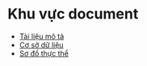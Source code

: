 # Khu vực document
[Tài liệu mô tả]: https://github.com/PhamTienThanhCong/website_buy_sell_coursera/blob/main/document/mo_ta.md
[Cơ sở dữ liệu]: https://github.com/PhamTienThanhCong/website_buy_sell_coursera/blob/main/document/db.md
[Sơ đồ thực thể]: https://github.com/PhamTienThanhCong/website_buy_sell_coursera/blob/main/document/so_do.png

- [Tài liệu mô tả]
- [Cơ sở dữ liệu]
- [Sơ đồ thực thể]
